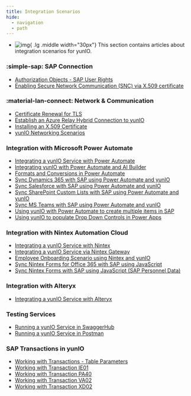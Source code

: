 ```yaml
---
title: Integration Scenarios
hide:
  - navigation
  - path
---
```


<div class="grid cards" markdown>

-   ![img](site:assets/images/logos/theo-thumbs.png){ .lg .middle width="30px"} This section contains articles about integration scenarios for yunIO.

</div>

### :simple-sap: SAP Connection

<div class="mdx-columns" markdown>

- [Authorization Objects - SAP User Rights](authority-objects-sap-user-rights.md)
- [Enabling Secure Network Communication (SNC) via X.509 certificate](enable-snc-using-pse-file.md)

</div>

### :material-lan-connect: Network & Communication

<div class="mdx-columns" markdown>

- [Certificate Renewal for TLS](certificate-renewal.md)
- [Establish an Azure Relay Hybrid Connection to yunIO](establish-an-azure-relay-hybrid-connection.md)
- [Installing an X.509 Certificate](x509-certificate.md)
- [yunIO Networking Scenarios](networking.md)

</div>


### Integration with Microsoft Power Automate

<div class="mdx-columns" markdown>

- [Integrating a yunIO Service with Power Automate](integrating-a-yunio-service-with-power-automate.md)
- [Integrating yunIO with Power Automate and AI Builder](integration-scenario-with-yunio-and-the-ai-builder.md)
- [Formats and Conversions in Power Automate](conversion-in-power-automate.md)
- [Sync Dynamics 365 with SAP using Power Automate and yunIO](dynamics-with-yunIO.md)
- [Sync Salesforce with SAP using Power Automate and yunIO](salesforce-power-automate-scenario.md)
- [Sync SharePoint Custom Lists with SAP using Power Automate and yunIO](sharepoint-purchase-requisition-with-yunIO.md)
- [Sync MS Teams with SAP using Power Automate and yunIO](teams-sick-leave-with-yunIO.md)
- [Using yunIO with Power Automate to create multiple items in SAP](yunio-power-automate-with-create-multiple-items.md)
- [Using yunIO to populate Drop Down Controls in Power Apps](populating-drop-down-controls-in-power-apps.md)

</div>

### Integration with Nintex Automation Cloud

<div class="mdx-columns" markdown>

- [Integrating a yunIO Service with Nintex](integrating-a-yunio-service-with-nintex.md)
- [Integrating a yunIO Service via Nintex Gateway](integrating-yunio-via-nintex-gateway.md)
- [Employee Onboarding Scenario using Nintex and yunIO](personell-actions-with-nintex-and-yunio.md)
- [Sync Nintex Forms for Office 365 with SAP using JavaScript](sync-nintex-forms-for-office365.md)
- [Sync Nintex Forms with SAP using JavaScript (SAP Personnel Data)](sync-nintex-forms-for-personnel-actions-in-office365.md)

</div>

### Integration with Alteryx

<div class="mdx-columns" markdown>

- [Integrating a yunIO Service with Alteryx](integrating-a-yunio-service-with-alteryx.md)

</div>


### Testing Services

<div class="mdx-columns" markdown>

- [Running a yunIO Service in SwaggerHub](running-a-yunio-service-in-swagger-hub.md)
- [Running a yunIO Service in Postman](running-a-yunio-service-in-postman.md)

</div>

### SAP Transactions in yunIO

<div class="mdx-columns" markdown>

- [Working with Transactions - Table Parameters](transaction-table-parameters.md)
- [Working with Transaction IE01](transaction-ie01.md)
- [Working with Transaction PA40](transaction-pa40.md)
- [Working with Transaction VA02](transaction-va02.md)
- [Working with Transaction XD02](transaction-xd02.md)


</div>
